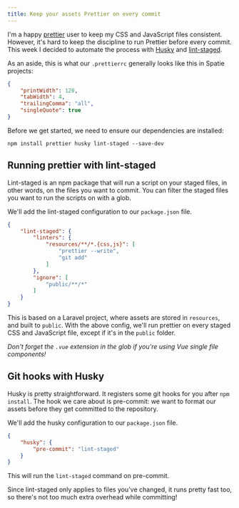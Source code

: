 ```yaml
---
title: Keep your assets Prettier on every commit
---
```


I'm a happy [prettier](https://prettier.io) user to keep my CSS and JavaScript files consistent. However, it's hard to keep the discipline to run Prettier before every commit. This week I decided to automate the process with [Husky](https://github.com/typicode/husky) and [lint-staged](https://github.com/okonet/lint-staged).

As an aside, this is what our `.prettierrc` generally looks like this in Spatie projects:

```json
{
    "printWidth": 120,
    "tabWidth": 4,
    "trailingComma": "all",
    "singleQuote": true
}
```

Before we get started, we need to ensure our dependencies are installed:

```
npm install prettier husky lint-staged --save-dev
```

## Running prettier with lint-staged

Lint-staged is an npm package that will run a script on your staged files, in other words, on the files you want to commit. You can filter the staged files you want to run the scripts on with a glob.

We'll add the lint-staged configuration to our `package.json` file.

```json
{
    "lint-staged": {
        "linters": {
            "resources/**/*.{css,js}": [
                "prettier --write",
                "git add"
            ]
        },
        "ignore": [
            "public/**/*"
        ]
    }
}
```

This is based on a Laravel project, where assets are stored in `resources`, and built to `public`. With the above config, we'll run prettier on every staged CSS and JavaScript file, except if it's in the `public` folder.

*Don't forget the `.vue` extension in the glob if you're using Vue single file components!*

## Git hooks with Husky

Husky is pretty straightforward. It registers some git hooks for you after `npm install`. The hook we care about is pre-commit: we want to format our assets before they get committed to the repository.

We'll add the husky configuration to our `package.json` file.

```json
{
    "husky": {
        "pre-commit": "lint-staged"
    }
}
```

This will run the `lint-staged` command on pre-commit.

Since lint-staged only applies to files you've changed, it runs pretty fast too, so there's not too much extra overhead while committing!

